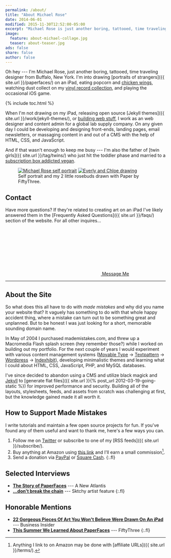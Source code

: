 ```yaml
---
permalink: /about/
title: "About Michael Rose"
date: 2014-06-01
modified: 2015-11-30T12:52:00-05:00
excerpt: "Michael Rose is just another boring, tattooed, time traveling designer from Buffalo New York."
image:
  feature: about-michael-collage.jpg
  teaser: about-teaser.jpg
ads: false
share: false
author: false
---
```


Oh hey --- I'm Michael Rose, just another boring, tattooed, time traveling designer from Buffalo, New York. I'm into drawing [portraits of strangers]({{ site.url }}/paperfaces/) on an iPad, eating popcorn and [chicken wings](http://www.duffswings.com "Duff's Famous Wings"), watching dust collect on my [vinyl record collection](http://www.discogs.com/user/mmistakes/collection), and playing the occasional iOS game.

{% include toc.html %}

When I'm not drawing on my iPad, releasing open source [Jekyll themes]({{ site.url }}/work/jekyll-themes/), or [building web stuff](http://ekowave.com), I work as an web designer and content admin for a global lab supply company. On any given day I could be developing and designing front-ends, landing pages, email newsletters, or massaging content in and out of a CMS with the help of HTML, CSS, and JavaScript.

And if that wasn't enough to keep me busy --- I'm also the father of [twin girls]({{ site.url }}/tag/twins/) who just hit the toddler phase and married to a [subscription box addicted vegan](https://2littlerosebuds.com "Wendy Rose").

<figure class="half">
  <a href="{{ site.url }}{% post_url 2014-05-19-mmistakes-2-portrait %}"><img src="{{ site.url }}/images/michael-rose-paper-portrait-sidebar.jpg" alt="Michael Rose self portrait"></a>
  <a href="{{ site.url }}{% post_url 2014-08-03-rosebuds-2-portrait %}"><img src="{{ site.url }}/images/paperfaces-rosebuds-2-900.jpg" alt="Everly and Chloe drawing"></a>
  <figcaption>Self portrait and my 2 little rosebuds drawn with Paper by FiftyThree.</figcaption>
</figure>

## Contact

Have more questions? If they're related to creating art on an iPad I've likely answered them in the [Frequently Asked Questions]({{ site.url }}/faqs/) section of the website. For all other inquires...

<div markdown="0"><a href="{{ site.url }}/contact/" class="btn"><svg><use xlink:href="#icon-comments"></use></svg> Message Me</a></div>

---

## About the Site

So what does this all have to do with *made mistakes* and why did you name your website that? It vaguely has something to do with that whole happy accident thing, where a mistake can turn out to be something great and unplanned. But to be honest I was just looking for a short, memorable sounding domain name.

In May of 2004 I purchased mademistakes.com, and threw up a Macromedia Flash splash screen (hey remember those?) while I worked on building out my portfolio. For the next couple of years I would experiment with various content management systems ([Movable Type](http://www.movabletype.org/) &rarr; [Textpattern](http://textpattern.com/) &rarr; [Wordpress](http://wordpress.org/) &rarr; [Indexhibit](http://www.indexhibit.org/)), developing minimalistic themes and learning what I could about HTML, CSS, JavaScript, PHP, and MySQL databases.

I've since decided to abandon using a CMS and utilize black magick and [Jekyll](http://jekyllrb.com/) to [generate flat files]({{ site.url }}{% post_url 2012-03-19-going-static %}) for improved performance and security. Building all of the layouts, stylesheets, feeds, and assets from scratch was challenging at first, but the knowledge gained made it all worth it.

## How to Support Made Mistakes

I write tutorials and maintain a few open source projects for fun. If you've found any of them useful and want to thank me, here's a few ways you can.

1. Follow me on [Twitter](https://twitter.com/mmistakes) or subscribe to one of my [RSS feeds]({{ site.url }}/subscribe/).
2. Buy anything at Amazon using [this link](http://www.amazon.com/?_encoding=UTF8&camp=1789&creative=390957&linkCode=ur2&tag=mademist-20&linkId=P557QDXPWEYIZTDS) and I'll earn a small commission[^affiliate]. 
3. Send a donation via [PayPal](https://www.paypal.com/cgi-bin/webscr?cmd=_s-xclick&hosted_button_id=M6U4FS8Y794X4) or [Square Cash](https://cash.me/$mmistakes).
{:.fl}

[^affiliate]: Anything I link to on Amazon may be done with [affiliate URLs]({{ site.url }}/terms/).

## Selected Interviews

* [**The Story of PaperFaces**](http://anewatlantis.com/2013/01/the-story-of-paperfaces/) --- A New Atlantis
* [**...don't break the chain**](http://blog.sktchy.com/post/78751385093/dont-break-the-chain) --- Sktchy artist feature
{:.fl}

## Honorable Mentions

* [**22 Gorgeous Pieces Of Art You Won't Believe Were Drawn On An iPad**](http://www.businessinsider.com/gorgeous-ipad-art-2015-1?op=1) --- Business Insider
* [**This Summer We Learned About PaperFaces**](http://madewithpaper.fiftythree.com/post/36767754768/this-summer-we-learned-about-paper-faces-by) --- FiftyThree
{:.fl}
